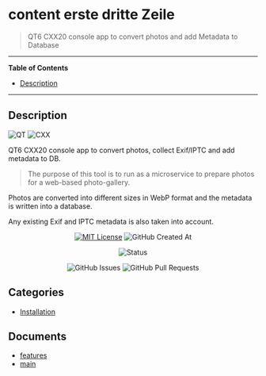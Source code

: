 # 
# content erste dritte Zeile

> QT6 CXX20 console app to convert photos and add Metadata to Database

<hr>

<!-- START doctoc generated TOC please keep comment here to allow auto update -->
<!-- DON'T EDIT THIS SECTION, INSTEAD RE-RUN doctoc TO UPDATE -->
**Table of Contents**

- [Description](#description)

<!-- END doctoc generated TOC please keep comment here to allow auto update -->

<hr>

## Description

![QT](https://img.shields.io/badge/Community-6-41CD52?logo=qt)
![CXX](https://img.shields.io/badge/C++-20-blue?logo=cplusplus)

QT6 CXX20 console app to convert photos, collect Exif/IPTC and add metadata to DB.

> The purpose of this tool is to run as a microservice to prepare photos for a web-based photo-gallery.

Photos are converted into different sizes in WebP format and the metadata is written into a database.

Any existing Exif and IPTC metadata is also taken into account.

<div align="center">

[![MIT License](https://img.shields.io/badge/License-MIT-green.svg)](https://choosealicense.com/licenses/mit/)
![GitHub Created At](https://img.shields.io/github/created-at/Zheng-Bote/qt_files_photo-gallery)

![Status](https://img.shields.io/badge/Status-under_construction-red)

![GitHub Issues](https://img.shields.io/github/issues/Zheng-Bote/qt_files_photo-gallery)
![GitHub Pull Requests](https://img.shields.io/github/issues-pr/Zheng-Bote/qt_files_photo-gallery)

</div>


## Categories
- [Installation](./Installation/README.md)

## Documents
- [features](features.md)
- [main](main.md)
